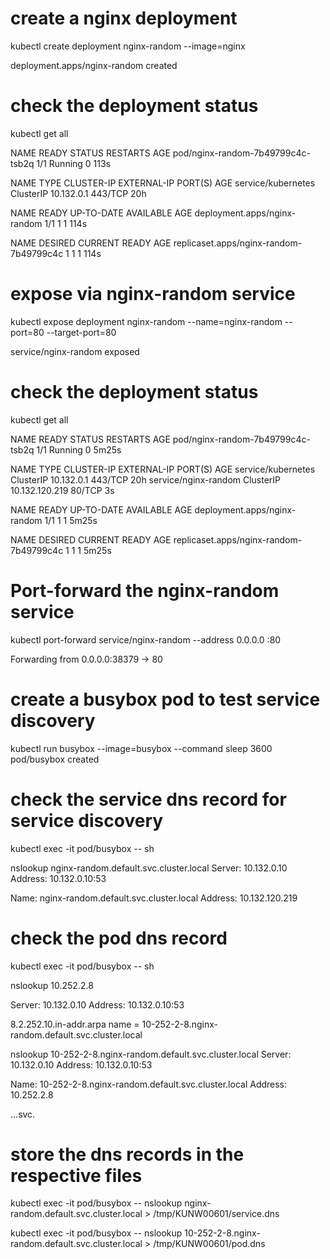 # create a nginx deployment 
kubectl create deployment nginx-random --image=nginx 

deployment.apps/nginx-random created

# check the deployment status
kubectl get all

NAME                                READY   STATUS    RESTARTS   AGE
pod/nginx-random-7b49799c4c-tsb2q   1/1     Running   0          113s

NAME                 TYPE        CLUSTER-IP   EXTERNAL-IP   PORT(S)   AGE
service/kubernetes   ClusterIP   10.132.0.1   <none>        443/TCP   20h

NAME                           READY   UP-TO-DATE   AVAILABLE   AGE
deployment.apps/nginx-random   1/1     1            1           114s

NAME                                      DESIRED   CURRENT   READY   AGE
replicaset.apps/nginx-random-7b49799c4c   1         1         1       114s


# expose via nginx-random service 
kubectl expose deployment nginx-random --name=nginx-random --port=80 --target-port=80

service/nginx-random exposed

# check the deployment status
kubectl get all

NAME                                READY   STATUS    RESTARTS   AGE
pod/nginx-random-7b49799c4c-tsb2q   1/1     Running   0          5m25s

NAME                   TYPE        CLUSTER-IP       EXTERNAL-IP   PORT(S)   AGE
service/kubernetes     ClusterIP   10.132.0.1       <none>        443/TCP   20h
service/nginx-random   ClusterIP   10.132.120.219   <none>        80/TCP    3s

NAME                           READY   UP-TO-DATE   AVAILABLE   AGE
deployment.apps/nginx-random   1/1     1            1           5m25s

NAME                                      DESIRED   CURRENT   READY   AGE
replicaset.apps/nginx-random-7b49799c4c   1         1         1       5m25s

# Port-forward the nginx-random service 
kubectl port-forward service/nginx-random --address 0.0.0.0 :80

Forwarding from 0.0.0.0:38379 -> 80

# create a busybox pod to test service discovery 
kubectl run busybox --image=busybox --command sleep 3600 
pod/busybox created

# check the service dns record for service discovery

kubectl exec -it pod/busybox -- sh

nslookup nginx-random.default.svc.cluster.local
Server:         10.132.0.10
Address:        10.132.0.10:53


Name:   nginx-random.default.svc.cluster.local
Address: 10.132.120.219

# check the pod dns record 

kubectl exec -it pod/busybox -- sh

nslookup 10.252.2.8

Server:         10.132.0.10
Address:        10.132.0.10:53

8.2.252.10.in-addr.arpa name = 10-252-2-8.nginx-random.default.svc.cluster.local


nslookup 10-252-2-8.nginx-random.default.svc.cluster.local
Server:         10.132.0.10
Address:        10.132.0.10:53


Name:   10-252-2-8.nginx-random.default.svc.cluster.local
Address: 10.252.2.8

<pod-ip>.<svc-name>.<ns-name>.svc.<cluster-domain>

# store the dns records in the respective files

kubectl exec -it pod/busybox -- nslookup nginx-random.default.svc.cluster.local > /tmp/KUNW00601/service.dns

kubectl exec -it pod/busybox -- nslookup 10-252-2-8.nginx-random.default.svc.cluster.local > /tmp/KUNW00601/pod.dns
